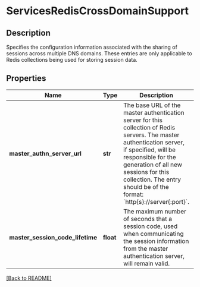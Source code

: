 # ServicesRedisCrossDomainSupport

## Description

Specifies the configuration information associated with the sharing of sessions across multiple DNS domains.
These entries are only applicable to Redis collections being used  for storing session data.


## Properties

Name | Type | Description | Notes
------------ | ------------- | ------------- | -------------
**master_authn_server_url** | **str** | The base URL of the master authentication server for this collection of Redis servers.  The master authentication server, if specified, will be responsible for the generation of all new sessions for this collection.  The entry should be of the format: &#x60;http{s}://server{:port}&#x60;.  | [optional] 
**master_session_code_lifetime** | **float** | The maximum number of seconds that a session code, used when communicating the session information from the master authentication server, will remain valid.  | [optional] [default to 30]

[[Back to README]](../README.md)



